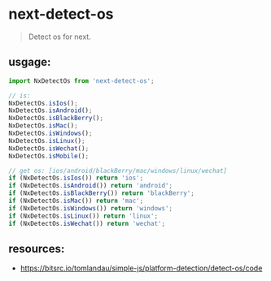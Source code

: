 # next-detect-os
> Detect os for next.

## usgage:
```js
import NxDetectOs from 'next-detect-os';

// is:
NxDetectOs.isIos();
NxDetectOs.isAndroid();
NxDetectOs.isBlackBerry();
NxDetectOs.isMac();
NxDetectOs.isWindows();
NxDetectOs.isLinux();
NxDetectOs.isWechat();
NxDetectOs.isMobile();

// get os: [ios/android/blackBerry/mac/windows/linux/wechat]
if (NxDetectOs.isIos()) return 'ios';
if (NxDetectOs.isAndroid()) return 'android';
if (NxDetectOs.isBlackBerry()) return 'blackBerry';
if (NxDetectOs.isMac()) return 'mac';
if (NxDetectOs.isWindows()) return 'windows';
if (NxDetectOs.isLinux()) return 'linux';
if (NxDetectOs.isWechat()) return 'wechat';
```

## resources:
+ https://bitsrc.io/tomlandau/simple-js/platform-detection/detect-os/code

